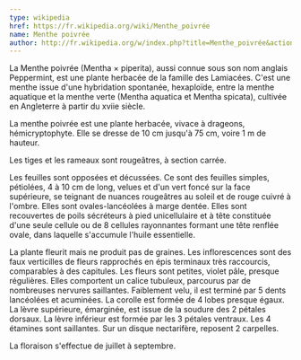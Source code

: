 ```yaml
---
type: wikipedia
href: https://fr.wikipedia.org/wiki/Menthe_poivrée
name: Menthe poivrée
author: http://fr.wikipedia.org/w/index.php?title=Menthe_poivrée&action=history
---
```

La Menthe poivrée (Mentha × piperita), aussi connue sous son nom anglais Peppermint, est une plante herbacée de la famille des Lamiacées. C'est une menthe issue d'une hybridation spontanée, hexaploïde, entre la menthe aquatique et la menthe verte (Mentha aquatica et Mentha spicata), cultivée en Angleterre à partir du xviie siècle.

La menthe poivrée est une plante herbacée, vivace à drageons, hémicryptophyte. Elle se dresse de 10 cm jusqu'à 75 cm, voire 1 m de hauteur.

Les tiges et les rameaux sont rougeâtres, à section carrée.

Les feuilles sont opposées et décussées. Ce sont des feuilles simples, pétiolées, 4 à 10 cm de long, velues et d'un vert foncé sur la face supérieure, se teignant de nuances rougeâtres au soleil et de rouge cuivré à l'ombre. Elles sont ovales-lancéolées à marge dentée. Elles sont recouvertes de poils sécréteurs à pied unicellulaire et à tête constituée d'une seule cellule ou de 8 cellules rayonnantes formant une tête renflée ovale, dans laquelle s'accumule l'huile essentielle.

La plante fleurit mais ne produit pas de graines. Les inflorescences sont des faux verticilles de fleurs rapprochés en épis terminaux très raccourcis, comparables à des capitules. Les fleurs sont petites, violet pâle, presque régulières. Elles comportent un calice tubuleux, parcourus par de nombreuses nervures saillantes. Faiblement velu, il est terminé par 5 dents lancéolées et acuminées. La corolle est formée de 4 lobes presque égaux. La lèvre supérieure, émarginée, est issue de la soudure des 2 pétales dorsaux. La lèvre inférieur est formée par les 3 pétales ventraux. Les 4 étamines sont saillantes. Sur un disque nectarifère, reposent 2 carpelles.

La floraison s'effectue de juillet à septembre.